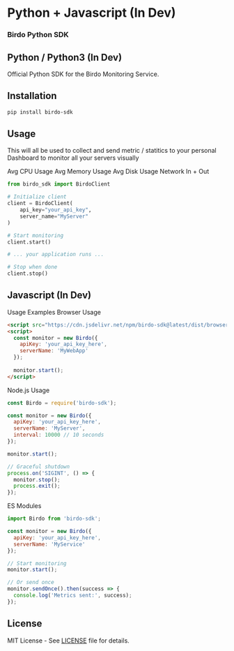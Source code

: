 # Python + Javascript (In Dev) 

### Birdo Python SDK

## Python / Python3 (In Dev) 

Official Python SDK for the Birdo Monitoring Service.
## Installation

```bash
pip install birdo-sdk
```

## Usage

This will all be used to collect and send metric / statitics to your personal Dashboard to monitor all your servers visually 

Avg CPU Usage
Avg Memory Usage
Avg Disk Usage
Network In + Out

```python
from birdo_sdk import BirdoClient

# Initialize client
client = BirdoClient(
    api_key="your_api_key",
    server_name="MyServer"
)

# Start monitoring
client.start()

# ... your application runs ...

# Stop when done
client.stop()
```

## Javascript (In Dev) 

Usage Examples
Browser Usage

```html
<script src="https://cdn.jsdelivr.net/npm/birdo-sdk@latest/dist/browser.min.js"></script>
<script>
  const monitor = new Birdo({
    apiKey: 'your_api_key_here',
    serverName: 'MyWebApp'
  });
  
  monitor.start();
</script>
```

Node.js Usage

```javascript
const Birdo = require('birdo-sdk');

const monitor = new Birdo({
  apiKey: 'your_api_key_here',
  serverName: 'MyServer',
  interval: 10000 // 10 seconds
});

monitor.start();

// Graceful shutdown
process.on('SIGINT', () => {
  monitor.stop();
  process.exit();
});
```
ES Modules

```javascript
import Birdo from 'birdo-sdk';

const monitor = new Birdo({
  apiKey: 'your_api_key_here',
  serverName: 'MyService'
});

// Start monitoring
monitor.start();

// Or send once
monitor.sendOnce().then(success => {
  console.log('Metrics sent:', success);
});
```

## License

MIT License - See [LICENSE](LICENSE) file for details.

